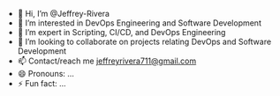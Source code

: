 - 👋 Hi, I’m @Jeffrey-Rivera
- 👀 I’m interested in DevOps Engineering and Software Development
- 🌱 I’m expert in Scripting, CI/CD, and DevOps Engineering
- 💞️ I’m looking to collaborate on projects relating DevOps and Software Development
- 📫 Contact/reach me jeffreyrivera711@gmail.com
- 😄 Pronouns: ...
- ⚡ Fun fact: ...

<!---
Jeffrey-Rivera/Jeffrey-Rivera is a ✨ special ✨ repository because its `README.md` (this file) appears on your GitHub profile.
You can click the Preview link to take a look at your changes.
--->
